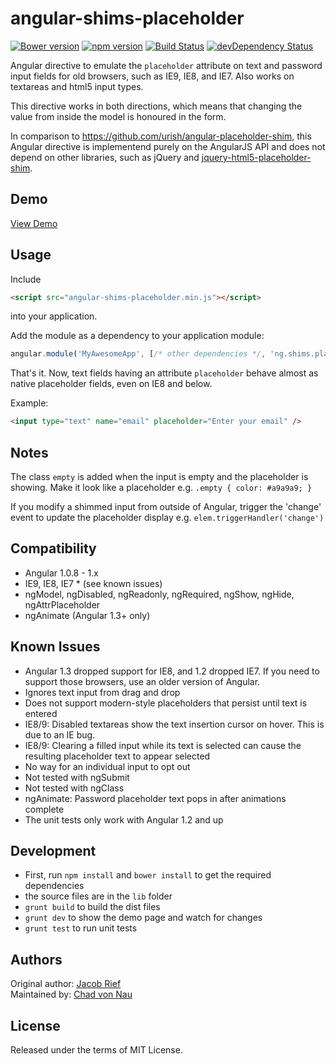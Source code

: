 angular-shims-placeholder
=========================
[![Bower version](https://badge.fury.io/bo/angular-shims-placeholder.svg)](http://badge.fury.io/bo/angular-shims-placeholder)
[![npm version](https://badge.fury.io/js/angular-shims-placeholder.svg)](http://badge.fury.io/js/angular-shims-placeholder)
[![Build Status](https://travis-ci.org/cvn/angular-shims-placeholder.svg?branch=master)](https://travis-ci.org/cvn/angular-shims-placeholder)
[![devDependency Status](https://david-dm.org/cvn/angular-shims-placeholder/dev-status.svg)](https://david-dm.org/cvn/angular-shims-placeholder#info=devDependencies)

Angular directive to emulate the `placeholder` attribute on text and password input fields for
old browsers, such as IE9, IE8, and IE7. Also works on textareas and html5 input types.

This directive works in both directions, which means that changing the value from inside the model 
is honoured in the form.  

In comparison to https://github.com/urish/angular-placeholder-shim, this Angular directive is
implementend purely on the AngularJS API and does not depend on other libraries, such as jQuery and
[jquery-html5-placeholder-shim](https://github.com/parndt/jquery-html5-placeholder-shim).

Demo
----

[View Demo](http://cvn.github.io/angular-shims-placeholder)

Usage
-----
Include 
```html
<script src="angular-shims-placeholder.min.js"></script>
```
into your application.

Add the module as a dependency to your application module:

```js
angular.module('MyAwesomeApp', [/* other dependencies */, 'ng.shims.placeholder']);
```

That's it. Now, text fields having an attribute `placeholder` behave almost as native
placeholder fields, even on IE8 and below.

Example:
```html
<input type="text" name="email" placeholder="Enter your email" />
```

Notes
-----
The class `empty` is added when the input is empty and the placeholder is
showing. Make it look like a placeholder e.g. `.empty { color: #a9a9a9; }`

If you modify a shimmed input from outside of Angular, trigger the 'change'
event to update the placeholder display e.g. `elem.triggerHandler('change')`

Compatibility
-------------
* Angular 1.0.8 - 1.x
* IE9, IE8, IE7 * (see known issues)
* ngModel, ngDisabled, ngReadonly, ngRequired, ngShow, ngHide, ngAttrPlaceholder
* ngAnimate (Angular 1.3+ only)

Known Issues
------------
* Angular 1.3 dropped support for IE8, and 1.2 dropped IE7. If you need to support those browsers, use an older version of Angular.
* Ignores text input from drag and drop
* Does not support modern-style placeholders that persist until text is entered
* IE8/9: Disabled textareas show the text insertion cursor on hover. This is due to an IE bug.
* IE8/9: Clearing a filled input while its text is selected can cause the resulting placeholder text to appear selected
* No way for an individual input to opt out
* Not tested with ngSubmit
* Not tested with ngClass
* ngAnimate: Password placeholder text pops in after animations complete
* The unit tests only work with Angular 1.2 and up

Development
-----------
* First, run `npm install` and `bower install` to get the required dependencies
* the source files are in the `lib` folder
* `grunt build` to build the dist files
* `grunt dev` to show the demo page and watch for changes
* `grunt test` to run unit tests

Authors
-------

Original author: [Jacob Rief](https://github.com/jrief)  
Maintained by: [Chad von Nau](https://github.com/cvn)

License
-------
Released under the terms of MIT License.
